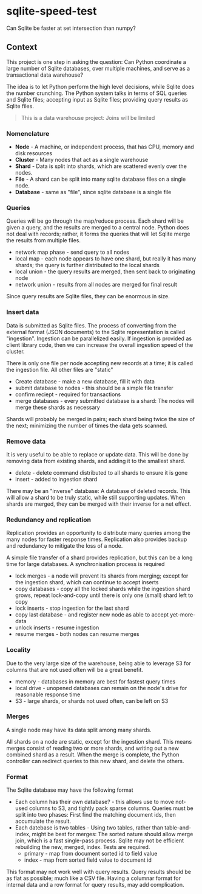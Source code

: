 # sqlite-speed-test
Can Sqlite be faster at set intersection than numpy?


## Context

This project is one step in asking the question:  Can Python coordinate a large number of Sqlite databases, over multiple machines, and serve as a transactional data warehouse?

The idea is to let Python perform the high level decisions, while Sqlite does the number crunching. The Python system talks in terms of SQL queries and Sqlite files; accepting input as Sqlite files; providing query results as Sqlite files.

> This is a data warehouse project: Joins will be limited

### Nomenclature

* **Node** - A machine, or independent process, that has CPU, memory and disk resources
* **Cluster** - Many nodes that act as a single warehouse
* **Shard** - Data is split into shards, which are scattered evenly over the nodes.
* **File** - A shard can be split into many sqlite database files on a single node. 
* **Database** - same as "file", since sqlite database is a single file

### Queries

Queries will be go through the map/reduce process. Each shard will be given a query, and the results are merged to a central node. Python does not deal with records; rather, it forms the queries that will let Sqlite merge the results from multiple files.

* network map phase - send query to all nodes 
* local map - each node appears to have one shard, but really it has many shards; the query is further distributed to the local shards
* local union - the query results are merged, then sent back to originating node
* network union - results from all nodes are merged for final result

Since query results are Sqlite files, they can be enormous in size.

### Insert data

Data is submitted as Sqlite files. The process of converting from the external format (JSON documents) to the Sqlite representation is called "ingestion". Ingestion can be parallelized easily. If ingestion is provided as client library code, then we can increase the overall ingestion speed of the cluster. 

There is only one file per node accepting new records at a time; it is called the ingestion file. All other files are "static"

* Create database - make a new database, fill it with data
* submit database to nodes - this should be a simple file transfer
* confirm reciept - required for transactions
* merge databases - every submitted database is a shard: The nodes will merge these shards as necessary

Shards will probably be merged in pairs; each shard being twice the size of the next; minimizing the number of times the data gets scanned.

### Remove data

It is very useful to be able to replace or update data. This will be done by removing data from existing shards, and adding it to the smallest shard. 

* delete - delete command distributed to all shards to ensure it is gone
* insert - added to ingestion shard

There may be an "inverse" database: A database of deleted records. This will allow a shard to be truly static, while still supporting updates. When shards are merged, they can be merged with their inverse for a net effect.  


### Redundancy and replication

Replication provides an opportunity to distribute many queries among the many nodes for faster response times. Replication also provides backup and redundancy to mitigate the loss of a node.

A simple file transfer of a shard provides replication, but this can be a long time for large databases. A synchronisation process is required

* lock merges - a node will prevent its shards from merging; except for the ingestion shard, which can continue to accept inserts
* copy databases - copy all the locked shards while the ingestion shard grows, repeat lock-and-copy until there is only one (small) shard left to copy
* lock inserts - stop ingestion for the last shard
* copy last database - and register new node as able to accept yet-more-data   
* unlock inserts - resume ingestion
* resume merges - both nodes can resume merges

### Locality

Due to the very large size of the warehouse, being able to leverage S3 for columns that are not used often will be a great benefit.

* memory - databases in memory are best for fastest query times
* local drive - unopened databases can remain on the node's drive for reasonable response time
* S3 - large shards, or shards not used often, can be left on S3 

### Merges

A single node may have its data split among many shards.

All shards on a node are static, except for the ingestion shard. This means merges consist of reading two or more shards, and writing out a new combined shard as a result. When the merge is complete, the Python controller can redirect queries to this new
shard, and delete the others.


### Format

The Sqlite database may have the following format

* Each column has their own database? - this allows use to move not-used columns to S3, and tightly pack sparse columns. Queries must be split into two phases: First find the matching document ids, then accumulate the result.
* Each datebase is two tables - Using two tables, rather than table-and-index, might be best for merges: The sorted nature should allow merge join, which is a fast single-pass process. Sqlite may not be efficient rebuilding the new, merged, index. Tests are required.    
    * primary - map from document sorted id to field value
    * index - map from sorted field value to document id

This format may not work well with query results.  Query results should be as flat as possible; much like a CSV file.  Having a columnar format for internal data and a row format for query results, may add complication. 




